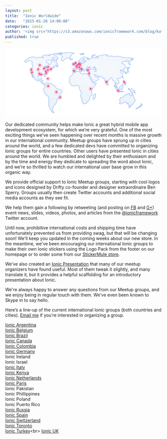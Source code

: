 ```yaml
---
layout: post
title:  "Ionic Worldwide"
date:   "2015-01-20 14:00:00"
categories: ionic
author: '<img src="https://s3.amazonaws.com/ionicframework.com/blog/katie-md.jpg" class="author-icon">Katie'
published: true
---
```


![Ionic Logos](/img/blog/community-header.png)

Our dedicated community helps make Ionic a great hybrid mobile app development ecosystem, for which we’re very grateful. One of the most exciting things we’ve seen happening over recent months is massive growth in our international community. Meetup groups have sprung up in cities around the world, and a few dedicated devs have committed to organizing Ionic groups for entire countries. Other users have presented Ionic in cities around the world. We are humbled and delighted by their enthusiasm and by the time and energy they dedicate to spreading the word about Ionic, and we’re so thrilled to watch our international user base grow in this organic way.

<!-- more --> 

We provide official support to Ionic Meetup groups, starting with cool logos and icons designed by Drifty co-founder and designer extraordinaire Ben Sperry. Groups usually then create Twitter accounts and additional social media accounts as they see fit. 

We help them gain a following by retweeting (and posting on [FB](https://www.facebook.com/ionicframework) and [G+](https://plus.google.com/u/1/b/112280728135675018538/+Ionicframework/posts)) event news, slides, videos, photos, and articles from the [@ionicframework](https://www.twitter.com/ionicframework) Twitter account.

Until now, prohibitive international costs and shipping time have unfortunately prevented us from providing swag, but that will be changing soon! We'll keep you updated in the coming weeks about our new store. In the meantime, we've been encouraging our international Ionic groups to make their own Ionic stickers using the Logo Pack from the footer on our homepage or to order some from our [StickerMule store](http://www.stickermule.com/user/1070630560/stickers).

We’ve also created an [Ionic Presentation](http://ionicframework.com/present-ionic/) that many of our meetup organizers have found useful. Most of them tweak it slightly, and many translate it, but it provides a helpful scaffolding for an introductory presentation about Ionic.

We're always happy to answer any questions from our Meetup groups, and we enjoy being in regular touch with them. We’ve even been known to Skype in to say hello.

Here’s a line-up of the current international Ionic groups (both countries and cities). [Email me](mailto:katie@drifty.com) if you’re interested in organizing a group.

[Ionic Argentina](https://twitter.com/IonicArgentina)<br>
[Ionic Belgium](https://twitter.com/IonicBE)<br>
[Ionic Brazil](https://twitter.com/IonicBrazil)<br>
[Ionic Canada](https://twitter.com/IonicCanada)<br>
[Ionic Colombia](https://twitter.com/IonicColombia)<br>
[Ionic Germany](https://twitter.com/ionicgermany)<br>
Ionic Ireland<br>
Ionic Israel<br>
[Ionic Italy](https://twitter.com/IonicItalia)<br>
[Ionic Kenya](https://twitter.com/ionickenya)<br>
[Ionic Netherlands](https://twitter.com/IonicNederland)<br>
[Ionic Paris](https://twitter.com/IonicParis)<br>
Ionic Pakistan<br>
Ionic Phillippines<br>
Ionic Poland<br>
Ionic Puerto Rico<br>
[Ionic Russia](https://twitter.com/Ionic_ru)<br>
[Ionic Spain](https://twitter.com/ionicspain)<br>
[Ionic Switzerland](https://twitter.com/IonicSwiss)<br>
[Ionic Toronto](http://www.meetup.com/Ionic-Toronto/)<br>
[Ionic Turkey](https://twitter.com/IonicTurkey_)<br>
[Ionic UK](https://twitter.com/IonicUK)<br>




